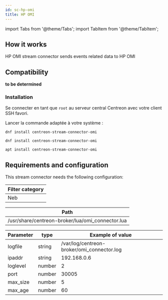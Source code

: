 ```yaml
---
id: sc-hp-omi
title: HP OMI
---
```

import Tabs from '@theme/Tabs';
import TabItem from '@theme/TabItem';

## How it works

HP OMI stream connector sends events related data to HP OMI

## Compatibility

**to be determined**

### Installation

Se connecter en tant que `root` au serveur central Centreon avec votre client SSH favori.

Lancer la commande adaptée à votre système :

<Tabs groupId="sync">
<TabItem value="Alma / RHEL / Oracle Linux 8" label="Alma / RHEL / Oracle Linux 8">

```shell
dnf install centreon-stream-connector-omi
```

</TabItem>

<TabItem value="Alma / RHEL / Oracle Linux 9" label="Alma / RHEL / Oracle Linux 9">

```shell
dnf install centreon-stream-connector-omi
```

</TabItem>

<TabItem value="Debian 12" label="Debian 12">

```shell
apt install centreon-stream-connector-omi
```

</TabItem>
</Tabs>

## Requirements and configuration

This stream connector needs the following configuration:

| Filter category |
| --------------- |
| Neb             |

| Path                                              |
| ------------------------------------------------- |
| /usr/share/centreon-broker/lua/omi\_connector.lua |

| Parameter | type   | Example of value                            |
| --------- | ------ | ------------------------------------------- |
| logfile   | string | /var/log/centreon-broker/omi\_connector.log |
| ipaddr    | string | 192.168.0.6                                 |
| loglevel  | number | 2                                           |
| port      | number | 30005                                       |
| max\_size | number | 5                                           |
| max\_age  | number | 60                                          |
